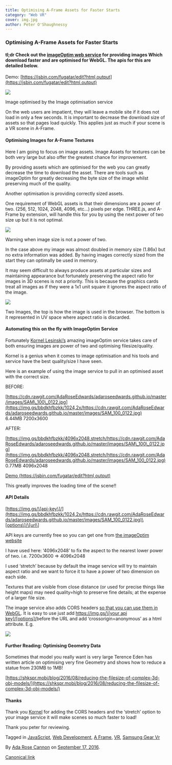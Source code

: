```yaml
---
title: Optimising A-Frame Assets for Faster Starts
category: "Web VR"
cover: img.jpg
author: Peter O'Shaughnessy
---
```


### Optimising A-Frame Assets for Faster Starts

#### tl;dr Check out the [imageOptim web service](https://imageoptim.com/api) for providing images Which download faster and are optimised for WebGL. The apis for this are detailed below.

Demo: [https://jsbin.com/fugatar/edit?html,output](https://jsbin.com/fugatar/edit?html,output)

![](https://cdn-images-1.medium.com/max/800/0*Ulib_PHYQk5CTmrk.jpg)

Image optimised by the Image optimisation service

On the web users are impatient, they will leave a mobile site if it does not load in only a few seconds. It is important to decrease the download size of assets so that pages load quickly. This applies just as much if your scene is a VR scene in A-Frame.

#### Optimising Images for A-Frame Textures

Here I am going to focus on image assets. Image Assets for textures can be both very large but also offer the greatest chance for improvement.

By providing assets which are optimised for the web you can greatly decrease the time to download the asset. There are tools such as imageOptim for greatly decreasing the byte size of the image whilst preserving much of the quality.

Another optimisation is providing correctly sized assets.

One requirement of WebGL assets is that their dimensions are a power of two. (256, 512, 1024, 2048, 4096, etc…) pixels per edge. THREE.js, and A-Frame by extension, will handle this for you by using the next power of two size up but it is not optimal.

![](https://cdn-images-1.medium.com/max/800/1*KAD0zJethGRRbJzZxBUPLA.png)

Warning when image size is not a power of two.

In the case above my image was almost doubled in memory size (1.86x) but no extra information was added. By having images correctly sized from the start they can optimally be used in memory.

It may seem difficult to always produce assets at particular sizes and maintaining appearance but fortunately preserving the aspect ratio for images in 3D scenes is not a priority. This is because the graphics cards treat all images as if they were a 1x1 unit square it ignores the aspect ratio of the image.

![](https://cdn-images-1.medium.com/max/800/1*tW6gwtbPtRnUmnCRi8PBgg.png)

Two Images, the top is how the image is used in the browser. The bottom is it represented in UV space where aspect ratio is discarded.

#### Automating this on the fly with ImageOptim Service

Fortunately [Kornel Lesinski’s](https://twitter.com/kornelski) amazing imageOptim service takes care of both ensuring images are power of two and optimising filesize/quality.

Kornel is a genius when it comes to image optimisation and his tools and service have the best quality/size I have seen.

Here is an example of using the image service to pull in an optimised asset with the correct size.

BEFORE:

[https://cdn.rawgit.com/AdaRoseEdwards/adaroseedwards.github.io/master/images/SAM\_100\_0122.jpg](https://img.gs/bbdkhfbzkk/1024,2x/https://cdn.rawgit.com/AdaRoseEdwards/adaroseedwards.github.io/master/images/SAM_100_0122.jpg)  
6.44MB 7200x3600

AFTER:

[https://img.gs/bbdkhfbzkk/4096x2048,stretch/https://cdn.rawgit.com/AdaRoseEdwards/adaroseedwards.github.io/master/images/SAM\_100\_0122.jpg](https://img.gs/bbdkhfbzkk/4096x2048,stretch/https://cdn.rawgit.com/AdaRoseEdwards/adaroseedwards.github.io/master/images/SAM_100_0122.jpg)  
0.77MB 4096x2048

[Demo (https://jsbin.com/fugatar/edit?html,output)](https://jsbin.com/fugatar/edit?html,output)

This greatly improves the loading time of the scene!!

#### API Details

[https://img.gs/\[api-key\]/](https://img.gs/bbdkhfbzkk/1024,2x/https://cdn.rawgit.com/AdaRoseEdwards/adaroseedwards.github.io/master/images/SAM_100_0122.jpg)\[options\]/\[url\]

API keys are currently free so you can get one from [the imageOptim website](https://imageoptim.com/api)

I have used here: ‘4096x2048’ to fix the aspect to the nearest lower power of two. i.e. 7200x3600 => 4096x2048

I used ‘stretch’ because by default the image service will try to maintain aspect ratio and we want to force it to have a power of two dimension on each side.

Textures that are visible from close distance (or used for precise things like height maps) may need quality=high to preserve fine details; at the expense of a larger file size.

The image service also adds CORS headers [so that you can use them in WebGL](https://hacks.mozilla.org/2011/11/using-cors-to-load-webgl-textures-from-cross-domain-images/). It is easy to use just add [https://img.gs/\[your api key\]/\[options\]/](https://img.gs/bbdkhfbzkk/1024,2x/https://cdn.rawgit.com/AdaRoseEdwards/adaroseedwards.github.io/master/images/SAM_100_0122.jpg)before the URL and add ‘crossorigin=anonymous’ as a html attribute. E.g.

<a-assets>  
   <img id="sky" src="[https://img.gs/bbdkhfbzkk/4096x2048,stretch/https://cdn.rawgit.com/AdaRoseEdwards/adaroseedwards.github.io/master/images/SAM\_100\_0122.jpg](https://img.gs/bbdkhfbzkk/1024,2x/https://cdn.rawgit.com/AdaRoseEdwards/adaroseedwards.github.io/master/images/SAM_100_0122.jpg)" crossorigin="anonymous" />  
</a-assets>

#### Further Reading: Optimising Geometry Data

Sometimes that model you really want is very large Terence Eden has written article on optimising very fine Geometry and shows how to reduce a statue from 230MB to 1MB!

[https://shkspr.mobi/blog/2016/08/reducing-the-filesize-of-complex-3d-obj-models/](https://shkspr.mobi/blog/2016/08/reducing-the-filesize-of-complex-3d-obj-models/)

#### Thanks

Thank you [Kornel](https://twitter.com/kornelski) for adding the CORS headers and the ‘stretch’ option to your image service it will make scenes so much faster to load!

Thank you peter for reviewing.

Tagged in [JavaScript](https://medium.com/tag/javascript), [Web Development](https://medium.com/tag/web-development), [A Frame](https://medium.com/tag/a-frame), [VR](https://medium.com/tag/vr), [Samsung Gear Vr](https://medium.com/tag/samsung-gear-vr)

By [Ada Rose Cannon](https://medium.com/@Lady_Ada_King) on [September 17, 2016](https://medium.com/p/4ec3bd35c6fc).

[Canonical link](https://medium.com/@Lady_Ada_King/optimising-a-frame-assets-for-faster-starts-4ec3bd35c6fc)
